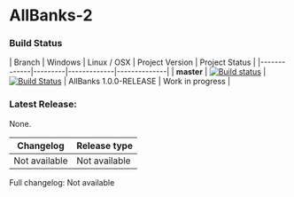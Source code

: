 # AllBanks-2 

### Build Status
| Branch | Windows | Linux / OSX | Project Version | Project Status |
|-------------|---------|-------------|--------------|
| **master**  | [![Build status](https://ci.appveyor.com/api/projects/status/3tcj45g7880hre7m/branch/master?svg=true)](https://ci.appveyor.com/project/Wirlie/allbanks-2/branch/master) | [![Build Status](https://travis-ci.org/Wirlie/AllBanks-2.svg?branch=master)](https://travis-ci.org/Wirlie/AllBanks-2) | AllBanks 1.0.0-RELEASE | Work in progress |

### Latest Release:
None.

| Changelog     | Release type |
|---------------|-----------|
| Not available | Not available |

Full changelog: Not available
